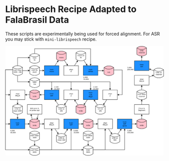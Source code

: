 # Librispeech Recipe Adapted to FalaBrasil Data

These scripts are experimentally being used for forced alignment. For ASR you
may stick with `mini-librispeech` recipe.

![](doc/gmm_pipeline.png)
